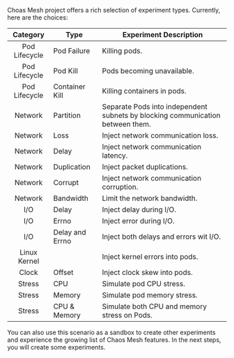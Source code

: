 Choas Mesh project offers a rich selection of experiment types. Currently, here are the choices:

| Category      | Type             | Experiment Description  |
|:-------------:|------------------|-------------------------|
| Pod Lifecycle | Pod Failure      | Killing pods.  |
| Pod Lifecycle | Pod Kill         | Pods becoming unavailable. |
| Pod Lifecycle | Container Kill   | Killing containers in pods. |
| Network       | Partition        | Separate Pods into independent subnets by blocking communication between them. |
| Network       | Loss             | Inject network communication loss. |
| Network       | Delay            | Inject network communication latency. |
| Network       | Duplication      | Inject packet duplications. |
| Network       | Corrupt          | Inject network communication corruption. |
| Network       | Bandwidth        | Limit the network bandwidth. |
| I/O           | Delay            | Inject delay during I/O. |
| I/O           | Errno            | Inject error during I/O. |
| I/O           | Delay and Errno  | Inject both delays and errors wit I/O. |
| Linux Kernel  |                  | Inject kernel errors into pods. |
| Clock         | Offset           | Inject clock skew into pods. |
| Stress        | CPU              | Simulate pod CPU stress. |
| Stress        | Memory           | Simulate pod memory stress.  |
| Stress        | CPU & Memory     | Simulate both CPU and memory stress on Pods. |

You can also use this scenario as a sandbox to create other experiments and experience the growing list of Chaos Mesh features. In the next steps, you will create some experiments.

